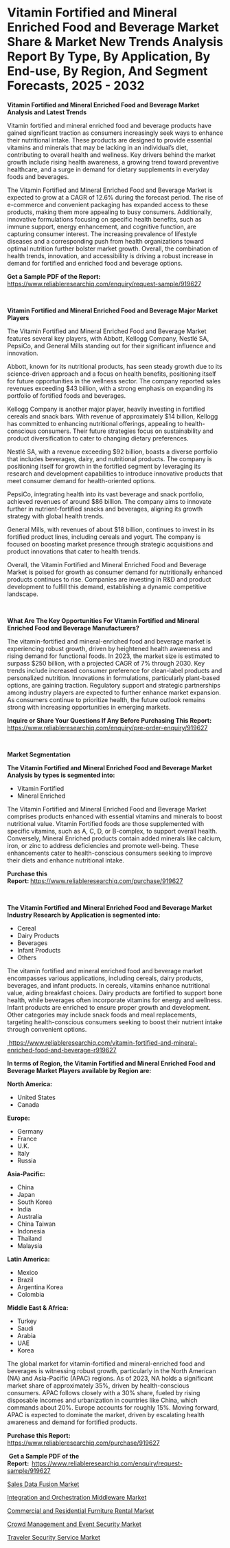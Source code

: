 <p><h1>Vitamin Fortified and Mineral Enriched Food and Beverage Market Share & Market New Trends Analysis Report By Type, By Application, By End-use, By Region, And Segment Forecasts, 2025 - 2032</h1></p><p><strong>Vitamin Fortified and Mineral Enriched Food and Beverage Market Analysis and Latest Trends</strong></p>
<p><p>Vitamin fortified and mineral enriched food and beverage products have gained significant traction as consumers increasingly seek ways to enhance their nutritional intake. These products are designed to provide essential vitamins and minerals that may be lacking in an individual’s diet, contributing to overall health and wellness. Key drivers behind the market growth include rising health awareness, a growing trend toward preventive healthcare, and a surge in demand for dietary supplements in everyday foods and beverages.</p><p>The Vitamin Fortified and Mineral Enriched Food and Beverage Market is expected to grow at a CAGR of 12.6% during the forecast period. The rise of e-commerce and convenient packaging has expanded access to these products, making them more appealing to busy consumers. Additionally, innovative formulations focusing on specific health benefits, such as immune support, energy enhancement, and cognitive function, are capturing consumer interest. The increasing prevalence of lifestyle diseases and a corresponding push from health organizations toward optimal nutrition further bolster market growth. Overall, the combination of health trends, innovation, and accessibility is driving a robust increase in demand for fortified and enriched food and beverage options.</p></p>
<p><strong>Get a Sample PDF of the Report:&nbsp;</strong> <a href="https://www.reliableresearchiq.com/enquiry/request-sample/919627?utm_campaign=1900&utm_medium=2&utm_source=Github&utm_content=ia&utm_term=07032025&utm_id=vitamin-fortified-and-mineral-enriched-food-and-beverage">https://www.reliableresearchiq.com/enquiry/request-sample/919627</a></p>
<p>&nbsp;</p>
<p><strong>Vitamin Fortified and Mineral Enriched Food and Beverage Major Market Players</strong></p>
<p><p>The Vitamin Fortified and Mineral Enriched Food and Beverage Market features several key players, with Abbott, Kellogg Company, Nestlé SA, PepsiCo, and General Mills standing out for their significant influence and innovation. </p><p>Abbott, known for its nutritional products, has seen steady growth due to its science-driven approach and a focus on health benefits, positioning itself for future opportunities in the wellness sector. The company reported sales revenues exceeding $43 billion, with a strong emphasis on expanding its portfolio of fortified foods and beverages.</p><p>Kellogg Company is another major player, heavily investing in fortified cereals and snack bars. With revenue of approximately $14 billion, Kellogg has committed to enhancing nutritional offerings, appealing to health-conscious consumers. Their future strategies focus on sustainability and product diversification to cater to changing dietary preferences.</p><p>Nestlé SA, with a revenue exceeding $92 billion, boasts a diverse portfolio that includes beverages, dairy, and nutritional products. The company is positioning itself for growth in the fortified segment by leveraging its research and development capabilities to introduce innovative products that meet consumer demand for health-oriented options.</p><p>PepsiCo, integrating health into its vast beverage and snack portfolio, achieved revenues of around $86 billion. The company aims to innovate further in nutrient-fortified snacks and beverages, aligning its growth strategy with global health trends.</p><p>General Mills, with revenues of about $18 billion, continues to invest in its fortified product lines, including cereals and yogurt. The company is focused on boosting market presence through strategic acquisitions and product innovations that cater to health trends.</p><p>Overall, the Vitamin Fortified and Mineral Enriched Food and Beverage Market is poised for growth as consumer demand for nutritionally enhanced products continues to rise. Companies are investing in R&D and product development to fulfill this demand, establishing a dynamic competitive landscape.</p></p>
<p>&nbsp;</p>
<p><strong>What Are The Key Opportunities For Vitamin Fortified and Mineral Enriched Food and Beverage Manufacturers?</strong></p>
<p><p>The vitamin-fortified and mineral-enriched food and beverage market is experiencing robust growth, driven by heightened health awareness and rising demand for functional foods. In 2023, the market size is estimated to surpass $250 billion, with a projected CAGR of 7% through 2030. Key trends include increased consumer preference for clean-label products and personalized nutrition. Innovations in formulations, particularly plant-based options, are gaining traction. Regulatory support and strategic partnerships among industry players are expected to further enhance market expansion. As consumers continue to prioritize health, the future outlook remains strong with increasing opportunities in emerging markets.</p></p>
<p><strong>Inquire or Share Your Questions If Any Before Purchasing This Report:</strong> <a href="https://www.reliableresearchiq.com/enquiry/pre-order-enquiry/919627?utm_campaign=1900&utm_medium=2&utm_source=Github&utm_content=ia&utm_term=07032025&utm_id=vitamin-fortified-and-mineral-enriched-food-and-beverage">https://www.reliableresearchiq.com/enquiry/pre-order-enquiry/919627</a></p>
<p>&nbsp;</p>
<p><strong>Market Segmentation</strong></p>
<p><strong>The Vitamin Fortified and Mineral Enriched Food and Beverage Market Analysis by types is segmented into:</strong></p>
<p><ul><li>Vitamin Fortified</li><li>Mineral Enriched</li></ul></p>
<p><p>The Vitamin Fortified and Mineral Enriched Food and Beverage Market comprises products enhanced with essential vitamins and minerals to boost nutritional value. Vitamin Fortified foods are those supplemented with specific vitamins, such as A, C, D, or B-complex, to support overall health. Conversely, Mineral Enriched products contain added minerals like calcium, iron, or zinc to address deficiencies and promote well-being. These enhancements cater to health-conscious consumers seeking to improve their diets and enhance nutritional intake.</p></p>
<p><strong>Purchase this Report:&nbsp;</strong><a href="https://www.reliableresearchiq.com/purchase/919627?utm_campaign=1900&utm_medium=2&utm_source=Github&utm_content=ia&utm_term=07032025&utm_id=vitamin-fortified-and-mineral-enriched-food-and-beverage">https://www.reliableresearchiq.com/purchase/919627</a></p>
<p>&nbsp;</p>
<p><strong>The Vitamin Fortified and Mineral Enriched Food and Beverage Market Industry Research by Application is segmented into:</strong></p>
<p><ul><li>Cereal</li><li>Dairy Products</li><li>Beverages</li><li>Infant Products</li><li>Others</li></ul></p>
<p><p>The vitamin fortified and mineral enriched food and beverage market encompasses various applications, including cereals, dairy products, beverages, and infant products. In cereals, vitamins enhance nutritional value, aiding breakfast choices. Dairy products are fortified to support bone health, while beverages often incorporate vitamins for energy and wellness. Infant products are enriched to ensure proper growth and development. Other categories may include snack foods and meal replacements, targeting health-conscious consumers seeking to boost their nutrient intake through convenient options.</p></p>
<p><a href="https://www.reliableresearchiq.com/vitamin-fortified-and-mineral-enriched-food-and-beverage-r919627?utm_campaign=1900&utm_medium=2&utm_source=Github&utm_content=ia&utm_term=07032025&utm_id=vitamin-fortified-and-mineral-enriched-food-and-beverage">&nbsp;https://www.reliableresearchiq.com/vitamin-fortified-and-mineral-enriched-food-and-beverage-r919627</a></p>
<p><strong>In terms of Region, the Vitamin Fortified and Mineral Enriched Food and Beverage Market Players available by Region are:</strong></p>
<p>
    <p> <strong> North America: </strong>
        <ul>
            <li>United States</li>
            <li>Canada</li>
        </ul>
        </p> 
    <p> <strong> Europe: </strong>
        <ul>
            <li>Germany</li>
            <li>France</li>
            <li>U.K.</li>
            <li>Italy</li>
            <li>Russia</li>
        </ul>
        </p> 
    <p> <strong> Asia-Pacific: </strong>
        <ul>
            <li>China</li>
            <li>Japan</li>
            <li>South Korea</li>
            <li>India</li>
            <li>Australia</li>
            <li>China Taiwan</li>
            <li>Indonesia</li>
            <li>Thailand</li>
            <li>Malaysia</li>
        </ul>
        </p> 
    <p> <strong> Latin America: </strong>
        <ul>
            <li>Mexico</li>
            <li>Brazil</li>
            <li>Argentina Korea</li>
            <li>Colombia</li>
        </ul>
        </p> 
    <p> <strong> Middle East & Africa: </strong>
        <ul>
            <li>Turkey</li>
            <li>Saudi</li>
            <li>Arabia</li>
            <li>UAE</li>
            <li>Korea</li>
        </ul>
    </p>
    </p>
<p><p>The global market for vitamin-fortified and mineral-enriched food and beverages is witnessing robust growth, particularly in the North American (NA) and Asia-Pacific (APAC) regions. As of 2023, NA holds a significant market share of approximately 35%, driven by health-conscious consumers. APAC follows closely with a 30% share, fueled by rising disposable incomes and urbanization in countries like China, which commands about 20%. Europe accounts for roughly 15%. Moving forward, APAC is expected to dominate the market, driven by escalating health awareness and demand for fortified products.</p></p>
<p><strong>Purchase this Report: </strong><a href="https://www.reliableresearchiq.com/purchase/919627?utm_campaign=1900&utm_medium=2&utm_source=Github&utm_content=ia&utm_term=07032025&utm_id=vitamin-fortified-and-mineral-enriched-food-and-beverage">https://www.reliableresearchiq.com/purchase/919627</a></p>
<p>&nbsp;<strong>Get a Sample PDF of the Report:&nbsp;&nbsp;</strong><a href="https://www.reliableresearchiq.com/enquiry/request-sample/919627?utm_campaign=1900&utm_medium=2&utm_source=Github&utm_content=ia&utm_term=07032025&utm_id=vitamin-fortified-and-mineral-enriched-food-and-beverage">https://www.reliableresearchiq.com/enquiry/request-sample/919627</a></p>
<p><strong></strong></p>
<p><p><a href="https://github.com/ayondaylos/Market-Research-Report-List-1/blob/main/sales-data-fusion-market.md?utm_campaign=1900&utm_medium=2&utm_source=Github&utm_content=ia&utm_term=07032025&utm_id=vitamin-fortified-and-mineral-enriched-food-and-beverage">Sales Data Fusion Market</a></p><p><a href="https://github.com/cayposshefin/Market-Research-Report-List-1/blob/main/integration-and-orchestration-middleware-market.md?utm_campaign=1900&utm_medium=2&utm_source=Github&utm_content=ia&utm_term=07032025&utm_id=vitamin-fortified-and-mineral-enriched-food-and-beverage">Integration and Orchestration Middleware Market</a></p><p><a href="https://github.com/madethkijori/Market-Research-Report-List-1/blob/main/commercial-and-residential-furniture-rental-market.md?utm_campaign=1900&utm_medium=2&utm_source=Github&utm_content=ia&utm_term=07032025&utm_id=vitamin-fortified-and-mineral-enriched-food-and-beverage">Commercial and Residential Furniture Rental Market</a></p><p><a href="https://github.com/kanetaerkid/Market-Research-Report-List-1/blob/main/crowd-management-and-event-security-market.md?utm_campaign=1900&utm_medium=2&utm_source=Github&utm_content=ia&utm_term=07032025&utm_id=vitamin-fortified-and-mineral-enriched-food-and-beverage">Crowd Management and Event Security Market</a></p><p><a href="https://github.com/leoustolja/Market-Research-Report-List-1/blob/main/traveler-security-service-market.md?utm_campaign=1900&utm_medium=2&utm_source=Github&utm_content=ia&utm_term=07032025&utm_id=vitamin-fortified-and-mineral-enriched-food-and-beverage">Traveler Security Service Market</a></p></p>